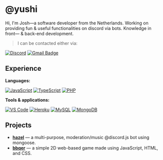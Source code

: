 # @yushi
Hi, I'm Josh―a software developer from the Netherlands. Working on providing fun & useful functionalities on discord via bots. Knowledge in front― & back-end development.

> I can be contacted either via:

[![Discord](https://img.shields.io/badge/-Discord-5865F2?style=for-the-badge&logo=Discord&logoColor=ffffff)](https://discord.gg/YzWCDx6Vva)
[![Gmail Badge](https://img.shields.io/badge/-gmail-c14438?style=for-the-badge&logo=Gmail&logoColor=ffffff)](mailto:ja.zuijderwijk80@gmail.com)

## Experience

**Languages:**

[![JavaScript](https://img.shields.io/badge/-JavaScript-23F7DF1C?style=for-the-badge&logo=javascript&logoColor=000000&color=%23FFCE5A)](https://www.javascript.com/)
[![TypeScript](https://img.shields.io/badge/-TypeScript-3178C6?style=for-the-badge&logo=typescript&logoColor=ffffff)](https://www.typescriptlang.org/)
[![PHP](https://img.shields.io/badge/-PHP-777BB4?style=for-the-badge&logo=PHP&logoColor=ffffff)](https://www.php.net/)

**Tools & applications:**
  
[![VS Code](https://img.shields.io/badge/-VSCode-%23007ACC?style=for-the-badge&logo=Visual-studio-code&logoColor=ffffff)](https://code.visualstudio.com/)
[![Heroku](https://img.shields.io/badge/-Heroku-6762A6?style=for-the-badge&logo=Heroku&logoColor=ffffff)](https://www.heroku.com)
[![MySQL](https://img.shields.io/badge/-MySQL-4479A1?style=for-the-badge&logo=MySQL&logoColor=ffffff)](https://www.mysql.com/)
[![MongoDB](https://img.shields.io/badge/-MongoDB-47A248?style=for-the-badge&logo=MongoDB&logoColor=ffffff)](https://www.mongodb.com/)

## Projects

- [**hazel**](https://github.com/frogyushi/hazel) ― a multi-purpose, moderation/music @discord.js bot using mongoose.
- [**bbqer**](https://github.com/frogyushi/bbqer) ― a simple 2D web-based game made using JavaScript, HTML, and CSS. 
